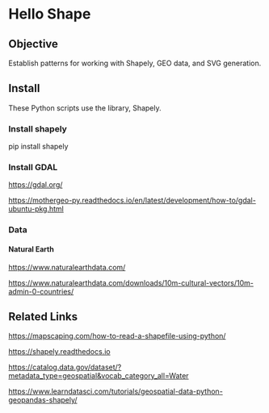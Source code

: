 # Hello Shape

## Objective

Establish patterns for working with Shapely, GEO data, and SVG generation.

## Install

These Python scripts use the library, Shapely.

### Install shapely 

pip install shapely

### Install GDAL

https://gdal.org/

https://mothergeo-py.readthedocs.io/en/latest/development/how-to/gdal-ubuntu-pkg.html


### Data

#### Natural Earth

https://www.naturalearthdata.com/

https://www.naturalearthdata.com/downloads/10m-cultural-vectors/10m-admin-0-countries/


## Related Links


https://mapscaping.com/how-to-read-a-shapefile-using-python/

https://shapely.readthedocs.io

https://catalog.data.gov/dataset/?metadata_type=geospatial&vocab_category_all=Water

https://www.learndatasci.com/tutorials/geospatial-data-python-geopandas-shapely/